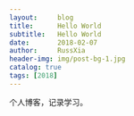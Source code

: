 ```yaml
---
layout:     blog
title:      Hello World
subtitle:   Hello World
date:       2018-02-07
author:     RussXia
header-img: img/post-bg-1.jpg
catalog: true
tags: [2018]
---
```

个人博客，记录学习。

